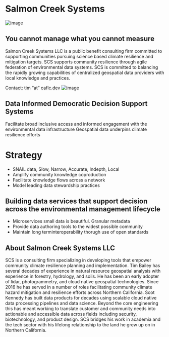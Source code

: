 # Salmon Creek Systems

![image](images/image6.png)

## You cannot manage what you cannot measure
Salmon Creek Systems LLC is a public benefit consulting firm committed to supporting communities pursuing science based climate resilience and mitigation targets.  SCS supports community resilience through agile federation of environmental data systems.  SCS is committed to balancing the rapidly growing capabilities of centralized geospatial data providers with local knowledge and practices.  

Contact: tim   “at”  caflc.dev
![image](https://github.com/user-attachments/assets/da163d88-6ce0-4899-9de9-44a5cd3962e0)

## Data Informed Democratic Decision Support Systems 
Facilitate broad inclusive access and informed engagement with the environmental data infrastructure 
Geospatial data underpins climate resilience efforts 
# Strategy 
* SNAIL data, Slow, Narrow, Accurate, Indepth, Local  
* Amplify community knowledge coproduction
* Facilitate knowledge flows across a network
* Model leading data stewardship practices
## Building data services that support decision across the environmental management lifecycle 
* Microservices    small data is beautiful.  Granular metadata 
* Provide data authoring tools to the widest possible community
* Maintain long terminteroperability thorugh use of open standards
## About Salmon Creek Systems LLC
SCS is a consulting firm specializing in developing tools that empower community climate resilience planning and implementation.  Tim Bailey has several decades of experience in natural resource geospatial analysis with experience in forestry, hydrology, and soils. He has been an early adopter of lidar, photogrammetry, and cloud native geospatial technologies.  Since 2016 he has served in a number of roles facilitating community climate hazard mitigation and resilience efforts across Northern California. Scot Kennedy has built data products for decades using scalable cloud native data processing pipelines and data science. Beyond the core engineering this has meant working to translate customer and community needs into actionable and accessible data across fields including security, biotechnology, and product design. SCS bridges his work in academia and the tech sector with his lifelong relationship to the land he grew up on in Northern California. 
